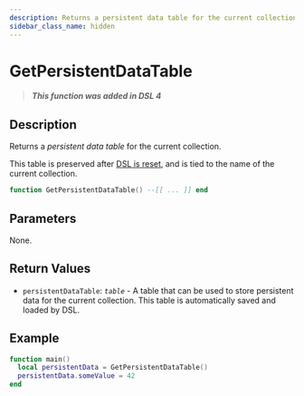 ```yaml
---
description: Returns a persistent data table for the current collection.
sidebar_class_name: hidden
---
```


# GetPersistentDataTable

> **_This function was added in DSL 4_**

## Description

Returns a _persistent data table_ for the current collection.

This table is preserved after [DSL is reset](/docs/dsl-reference/basic-concepts/collections#startup), and is tied to the name of the current collection.

```lua
function GetPersistentDataTable() --[[ ... ]] end
```

## Parameters

None.

## Return Values

- `persistentDataTable`: _`table`_ - A table that can be used to store persistent data for the current collection. This table is automatically saved and loaded by DSL.

## Example

```lua
function main()
  local persistentData = GetPersistentDataTable()
  persistentData.someValue = 42
end
```
